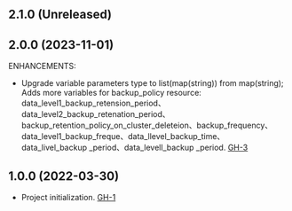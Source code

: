 ## 2.1.0 (Unreleased)
## 2.0.0 (2023-11-01)

ENHANCEMENTS:

- Upgrade variable parameters type to list(map(string)) from map(string); Adds more variables for backup_policy resource: data_level1_backup_retension_period、data_level2_backup_retenation_period、backup_retention_policy_on_cluster_deleteion、backup_frequency、data_level1_backup_freque、data_llevel_backup_time、data_livel_backup _period、data_levell_backup _period. [GH-3](https://github.com/alibabacloud-automation/terraform-alicloud-polardb-mysql/pull/3)
  
## 1.0.0 (2022-03-30)

- Project initialization. [GH-1](https://github.com/terraform-alicloud-modules/terraform-alicloud-polardb-mysql/pull/1)
